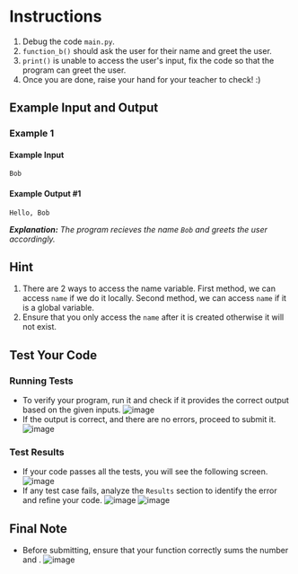 # Instructions
1. Debug the code `main.py`.
2. `function_b()` should ask the user for their name and greet the user.
3. `print()` is unable to access the user's input, fix the code so that the program can greet the user.
4. Once you are done, raise your hand for your teacher to check! :)

## Example Input and Output

### Example 1
#### Example Input
```plaintext
Bob
```
#### Example Output #1
```plaintext
Hello, Bob
```
_**Explanation:** The program recieves the name `Bob` and greets the user accordingly._

## Hint
1. There are 2 ways to access the name variable. First method, we can access `name` if we do it locally. Second method, we can access `name` if it is a global variable.
2. Ensure that you only access the `name` after it is created otherwise it will not exist. 

## Test Your Code
### Running Tests
- To verify your program, run it and check if it provides the correct output based on the given inputs.
   ![image](tests_tools.png)
- If the output is correct, and there are no errors, proceed to submit it.
   ![image](submit.png)

### Test Results
- If your code passes all the tests, you will see the following screen.
   ![image](pass.png)
- If any test case fails, analyze the `Results` section to identify the error and refine your code.
   ![image](fail_tests.png)
   ![image](results.png)

## Final Note
- Before submitting, ensure that your function correctly sums the number and .
   ![image](submit.png)
